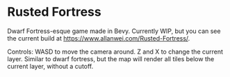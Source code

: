 # Rusted Fortress
Dwarf Fortress-esque game made in Bevy. Currently WIP, but you can see the current build at https://www.allanwei.com/Rusted-Fortress/.

Controls:
WASD to move the camera around.
Z and X to change the current layer. Similar to dwarf fortress, but the map will render all tiles below the current layer, without a cutoff. 
